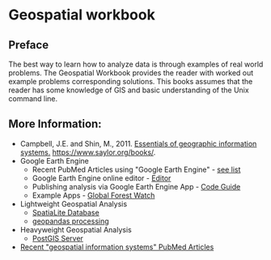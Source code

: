 # Geospatial workbook

## Preface
The best way to learn how to analyze data is through examples of real world problems.  The Geospatial Workbook provides the reader with worked out example problems corresponding solutions.  This books assumes that the reader has some knowledge of GIS and basic understanding of the Unix command line.  

## More Information:

* Campbell, J.E. and Shin, M., 2011. [Essentials of geographic information systems.](https://open.umn.edu/opentextbooks/textbooks/67) https://www.saylor.org/books/.
* Google Earth Engine
  * Recent PubMed Articles using "Google Earth Engine" - [see list](https://pubmed.ncbi.nlm.nih.gov/?term=Google+Earth+Engine)
  * Google Earth Engine online editor - [Editor](https://code.earthengine.google.com/)
  * Publishing analysis via Google Earth Engine App - [Code Guide](https://developers.google.com/earth-engine/guides/apps)
  * Example Apps - [Global Forest Watch](https://www.globalforestwatch.org/map/?menu=eyJkYXRhc2V0Q2F0ZWdvcnkiOiJmb3Jlc3RDaGFuZ2UiLCJtZW51U2VjdGlvbiI6ImRhdGFzZXRzIn0%3D)
* Lightweight Geospatial Analysis
  * [SpatiaLite Database](https://www.gaia-gis.it/fossil/libspatialite/index)
  * [geopandas processing](https://geopandas.org/io.html)
* Heavyweight Geospatial Analysis
  * [PostGIS Server](https://postgis.net/)
* [Recent "geospatial information systems" PubMed Articles](https://pubmed.ncbi.nlm.nih.gov/?term=GIS+geographic+information+systems&sort=date)

